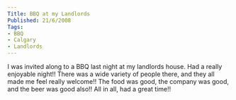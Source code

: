 ```yaml
---
Title: BBQ at my Landlords
Published: 21/6/2008
Tags:
- BBQ
- Calgary
- Landlords
---
```


I was invited along to a BBQ last night at my landlords house. Had a really enjoyable night!! There was a wide variety of people there, and they all made me feel really welcome!! The food was good, the company was good, and the beer was good also!! All in all, had a great time!!
